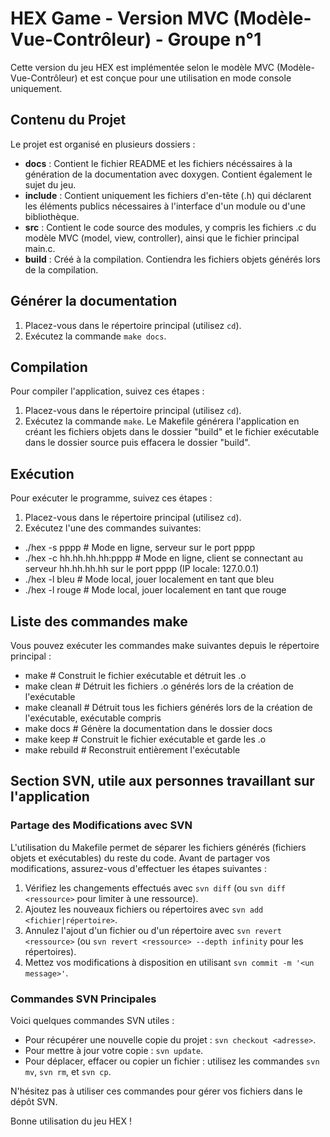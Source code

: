 # HEX Game - Version MVC (Modèle-Vue-Contrôleur) - Groupe n°1

Cette version du jeu HEX est implémentée selon le modèle MVC (Modèle-Vue-Contrôleur) et est conçue pour une utilisation en mode console uniquement.

## Contenu du Projet

Le projet est organisé en plusieurs dossiers :

- **docs** : Contient le fichier README et les fichiers nécéssaires à la génération de la documentation avec doxygen. Contient également le sujet du jeu.
- **include** : Contient uniquement les fichiers d'en-tête (.h) qui déclarent les éléments publics nécessaires à l'interface d'un module ou d'une 
bibliothèque.
- **src** : Contient le code source des modules, y compris les fichiers .c du modèle MVC (model, view, controller), ainsi que le fichier principal main.c.
- **build** : Créé à la compilation. Contiendra les fichiers objets générés lors de la compilation.

## Générer la documentation

1. Placez-vous dans le répertoire principal (utilisez `cd`).
2. Exécutez la commande `make docs`.

## Compilation

Pour compiler l'application, suivez ces étapes :

1. Placez-vous dans le répertoire principal (utilisez `cd`).
2. Exécutez la commande `make`. Le Makefile générera l'application en créant les fichiers objets dans le dossier "build" et le fichier exécutable dans le 
dossier source puis effacera le dossier "build".

## Exécution

Pour exécuter le programme, suivez ces étapes :

1. Placez-vous dans le répertoire principal (utilisez `cd`).
2. Exécutez l'une des commandes suivantes:
- ./hex -s pppp               # Mode en ligne, serveur sur le port pppp
- ./hex -c hh.hh.hh.hh:pppp   # Mode en ligne, client se connectant au serveur hh.hh.hh.hh sur le port pppp (IP locale: 127.0.0.1)
- ./hex -l bleu               # Mode local, jouer localement en tant que bleu 
- ./hex -l rouge              # Mode local, jouer localement en tant que rouge

## Liste des commandes make

Vous pouvez exécuter les commandes make suivantes depuis le répertoire principal :

- make                        # Construit le fichier exécutable et détruit les .o
- make clean                  # Détruit les fichiers .o générés lors de la création de l'exécutable
- make cleanall               # Détruit tous les fichiers générés lors de la création de l'exécutable, exécutable compris
- make docs                   # Génère la documentation dans le dossier docs
- make keep                   # Construit le fichier exécutable et garde les .o
- make rebuild                # Reconstruit entièrement l'exécutable

## Section SVN, utile aux personnes travaillant sur l'application

### Partage des Modifications avec SVN

L'utilisation du Makefile permet de séparer les fichiers générés (fichiers objets et exécutables) du reste du code. Avant de partager vos modifications, 
assurez-vous d'effectuer les étapes suivantes :

1. Vérifiez les changements effectués avec `svn diff` (ou `svn diff <ressource>` pour limiter à une ressource).
2. Ajoutez les nouveaux fichiers ou répertoires avec `svn add <fichier|répertoire>`.
3. Annulez l'ajout d'un fichier ou d'un répertoire avec `svn revert <ressource>` (ou `svn revert <ressource> --depth infinity` pour les répertoires).
4. Mettez vos modifications à disposition en utilisant `svn commit -m '<un message>'`.

### Commandes SVN Principales

Voici quelques commandes SVN utiles :

- Pour récupérer une nouvelle copie du projet : `svn checkout <adresse>`.
- Pour mettre à jour votre copie : `svn update`.
- Pour déplacer, effacer ou copier un fichier : utilisez les commandes `svn mv`, `svn rm`, et `svn cp`.

N'hésitez pas à utiliser ces commandes pour gérer vos fichiers dans le dépôt SVN.

Bonne utilisation du jeu HEX !
